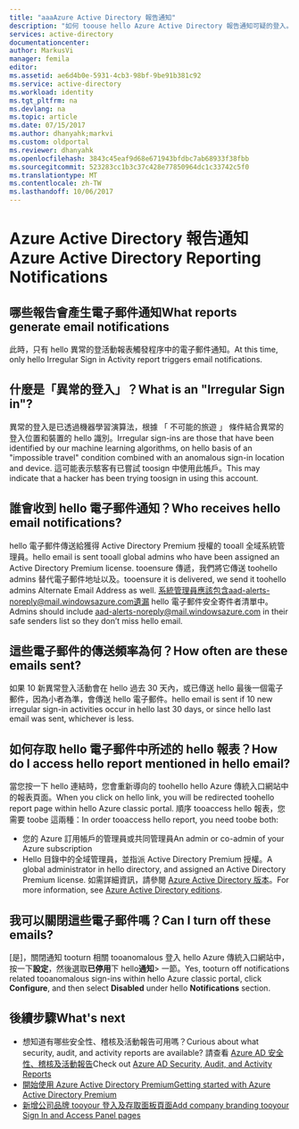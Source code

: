 ```yaml
---
title: "aaaAzure Active Directory 報告通知"
description: "如何 toouse hello Azure Active Directory 報告通知可疑的登入。"
services: active-directory
documentationcenter: 
author: MarkusVi
manager: femila
editor: 
ms.assetid: ae6d4b0e-5931-4cb3-98bf-9be91b381c92
ms.service: active-directory
ms.workload: identity
ms.tgt_pltfrm: na
ms.devlang: na
ms.topic: article
ms.date: 07/15/2017
ms.author: dhanyahk;markvi
ms.custom: oldportal
ms.reviewer: dhanyahk
ms.openlocfilehash: 3843c45eaf9d68e671943bfdbc7ab68933f38fbb
ms.sourcegitcommit: 523283cc1b3c37c428e77850964dc1c33742c5f0
ms.translationtype: MT
ms.contentlocale: zh-TW
ms.lasthandoff: 10/06/2017
---
```

# <a name="azure-active-directory-reporting-notifications"></a><span data-ttu-id="06665-103">Azure Active Directory 報告通知</span><span class="sxs-lookup"><span data-stu-id="06665-103">Azure Active Directory Reporting Notifications</span></span>
## <a name="what-reports-generate-email-notifications"></a><span data-ttu-id="06665-104">哪些報告會產生電子郵件通知</span><span class="sxs-lookup"><span data-stu-id="06665-104">What reports generate email notifications</span></span>
<span data-ttu-id="06665-105">此時，只有 hello 異常的登活動報表觸發程序中的電子郵件通知。</span><span class="sxs-lookup"><span data-stu-id="06665-105">At this time, only hello Irregular Sign in Activity report triggers email notifications.</span></span>

## <a name="what-is-an-irregular-sign-in"></a><span data-ttu-id="06665-106">什麼是「異常的登入」？</span><span class="sxs-lookup"><span data-stu-id="06665-106">What is an "Irregular Sign in"?</span></span>
<span data-ttu-id="06665-107">異常的登入是已透過機器學習演算法，根據 「 不可能的旅遊 」 條件結合異常的登入位置和裝置的 hello 識別。</span><span class="sxs-lookup"><span data-stu-id="06665-107">Irregular sign-ins are those that have been identified by our machine learning algorithms, on hello basis of an "impossible travel" condition combined with an anomalous sign-in location and device.</span></span> <span data-ttu-id="06665-108">這可能表示駭客有已嘗試 toosign 中使用此帳戶。</span><span class="sxs-lookup"><span data-stu-id="06665-108">This may indicate that a hacker has been trying toosign in using this account.</span></span>

## <a name="who-receives-hello-email-notifications"></a><span data-ttu-id="06665-109">誰會收到 hello 電子郵件通知？</span><span class="sxs-lookup"><span data-stu-id="06665-109">Who receives hello email notifications?</span></span>
<span data-ttu-id="06665-110">hello 電子郵件傳送給獲得 Active Directory Premium 授權的 tooall 全域系統管理員。</span><span class="sxs-lookup"><span data-stu-id="06665-110">hello email is sent tooall global admins who have been assigned an Active Directory Premium license.</span></span> <span data-ttu-id="06665-111">tooensure 傳遞，我們將它傳送 toohello admins 替代電子郵件地址以及。</span><span class="sxs-lookup"><span data-stu-id="06665-111">tooensure it is delivered, we send it toohello admins Alternate Email Address as well.</span></span> <span data-ttu-id="06665-112">系統管理員應該包含aad-alerts-noreply@mail.windowsazure.com遺漏 hello 電子郵件安全寄件者清單中。</span><span class="sxs-lookup"><span data-stu-id="06665-112">Admins should include aad-alerts-noreply@mail.windowsazure.com in their safe senders list so they don’t miss hello email.</span></span>

## <a name="how-often-are-these-emails-sent"></a><span data-ttu-id="06665-113">這些電子郵件的傳送頻率為何？</span><span class="sxs-lookup"><span data-stu-id="06665-113">How often are these emails sent?</span></span>
<span data-ttu-id="06665-114">如果 10 新異常登入活動會在 hello 過去 30 天內，或已傳送 hello 最後一個電子郵件，因為小者為準，會傳送 hello 電子郵件。</span><span class="sxs-lookup"><span data-stu-id="06665-114">hello email is sent if 10 new irregular sign-in activities occur in hello last 30 days, or since hello last email was sent, whichever is less.</span></span>

## <a name="how-do-i-access-hello-report-mentioned-in-hello-email"></a><span data-ttu-id="06665-115">如何存取 hello 電子郵件中所述的 hello 報表？</span><span class="sxs-lookup"><span data-stu-id="06665-115">How do I access hello report mentioned in hello email?</span></span>
<span data-ttu-id="06665-116">當您按一下 hello 連結時，您會重新導向的 toohello hello Azure 傳統入口網站中的報表頁面。</span><span class="sxs-lookup"><span data-stu-id="06665-116">When you click on hello link, you will be redirected toohello report page within hello Azure classic portal.</span></span> <span data-ttu-id="06665-117">順序 tooaccess hello 報表，您需要 toobe 這兩種：</span><span class="sxs-lookup"><span data-stu-id="06665-117">In order tooaccess hello report, you need toobe both:</span></span>

* <span data-ttu-id="06665-118">您的 Azure 訂用帳戶的管理員或共同管理員</span><span class="sxs-lookup"><span data-stu-id="06665-118">An admin or co-admin of your Azure subscription</span></span>
* <span data-ttu-id="06665-119">Hello 目錄中的全域管理員，並指派 Active Directory Premium 授權。</span><span class="sxs-lookup"><span data-stu-id="06665-119">A global administrator in hello directory, and assigned an Active Directory Premium license.</span></span> <span data-ttu-id="06665-120">如需詳細資訊，請參閱 [Azure Active Directory 版本](active-directory-editions.md)。</span><span class="sxs-lookup"><span data-stu-id="06665-120">For more information, see [Azure Active Directory editions](active-directory-editions.md).</span></span>

## <a name="can-i-turn-off-these-emails"></a><span data-ttu-id="06665-121">我可以關閉這些電子郵件嗎？</span><span class="sxs-lookup"><span data-stu-id="06665-121">Can I turn off these emails?</span></span>
<span data-ttu-id="06665-122">[是]，關閉通知 tooturn 相關 tooanomalous 登入 hello Azure 傳統入口網站中，按一下**設定**，然後選取**已停用**下 hello**通知**> 一節。</span><span class="sxs-lookup"><span data-stu-id="06665-122">Yes, tooturn off notifications related tooanomalous sign-ins within hello Azure classic portal, click **Configure**, and then select **Disabled** under hello **Notifications** section.</span></span>

## <a name="whats-next"></a><span data-ttu-id="06665-123">後續步驟</span><span class="sxs-lookup"><span data-stu-id="06665-123">What's next</span></span>
* <span data-ttu-id="06665-124">想知道有哪些安全性、稽核及活動報告可用嗎？</span><span class="sxs-lookup"><span data-stu-id="06665-124">Curious about what security, audit, and activity reports are available?</span></span> <span data-ttu-id="06665-125">請查看 [Azure AD 安全性、稽核及活動報告](active-directory-view-access-usage-reports.md)</span><span class="sxs-lookup"><span data-stu-id="06665-125">Check out [Azure AD Security, Audit, and Activity Reports](active-directory-view-access-usage-reports.md)</span></span>
* [<span data-ttu-id="06665-126">開始使用 Azure Active Directory Premium</span><span class="sxs-lookup"><span data-stu-id="06665-126">Getting started with Azure Active Directory Premium</span></span>](active-directory-get-started-premium.md)
* [<span data-ttu-id="06665-127">新增公司品牌 tooyour 登入及存取面板頁面</span><span class="sxs-lookup"><span data-stu-id="06665-127">Add company branding tooyour Sign In and Access Panel pages</span></span>](active-directory-add-company-branding.md)

